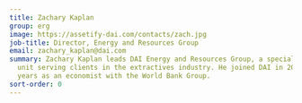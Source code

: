```yaml
---
title: Zachary Kaplan
group: erg
image: https://assetify-dai.com/contacts/zach.jpg
job-title: Director, Energy and Resources Group
email: zachary_kaplan@dai.com
summary: Zachary Kaplan leads DAI Energy and Resources Group, a specialized business
  unit serving clients in the extractives industry. He joined DAI in 2012 after several
  years as an economist with the World Bank Group.
sort-order: 0
---
```


